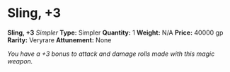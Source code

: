 # Sling, +3

**Sling, +3**
_Simpler_
**Type:** Simpler
**Quantity:** 1
**Weight:** N/A
**Price:** 40000 gp
**Rarity:** Veryrare
**Attunement:** None

*You have a +3 bonus to attack and damage rolls made with this magic weapon.*